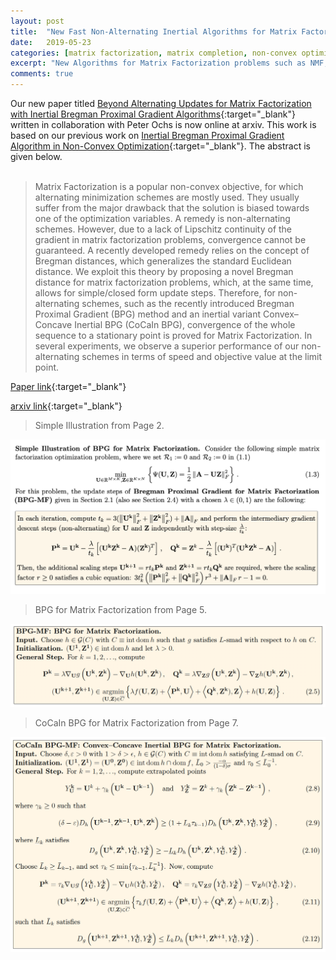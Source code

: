 ```yaml
---
layout: post
title:  "New Fast Non-Alternating Inertial Algorithms for Matrix Factorization"
date:   2019-05-23 
categories: [matrix factorization, matrix completion, non-convex optimization, Bregman distance, inertia,  machine learning, computer vision]
excerpt: "New Algorithms for Matrix Factorization problems such as NMF, Dictionary Learning, Sparse NMF and many others. Matrix Completion on MovieLens Dataset is also given."
comments: true
---
```

Our new paper titled [Beyond Alternating Updates for Matrix Factorization
with Inertial Bregman Proximal Gradient Algorithms](/show_pub5/){:target="_blank"} written  in collaboration with Peter Ochs is now online at arxiv. This work is based on our previous work on [Inertial Bregman Proximal Gradient Algorithm in Non-Convex Optimization](/articles/2019-04/Convex-Concave-Backtracking-for-Inertial-Bregman-Proximal-Gradient-Algorithms-in-Non-Convex-Optimization){:target="_blank"}. The abstract is given below.
<br><br>
>Matrix Factorization is a popular non-convex objective, for which alternating minimization schemes are mostly used. They usually suffer from the major drawback that the solution is biased towards one of the optimization variables. A remedy is non-alternating schemes. However, due to a lack of Lipschitz continuity of the gradient in matrix factorization problems, convergence cannot be guaranteed. A recently developed remedy relies on the concept of Bregman distances, which generalizes the standard Euclidean distance. We exploit this theory by proposing a novel Bregman distance for matrix factorization problems, which, at the same time, allows for simple/closed form update steps. Therefore, for non-alternating schemes, such as the recently introduced Bregman Proximal Gradient (BPG) method and an inertial variant Convex–Concave Inertial BPG (CoCaIn BPG), convergence of the whole sequence to a stationary point is proved for Matrix Factorization. In several experiments, we observe a superior performance of our non-alternating schemes in terms of speed and objective value at the limit point.

[Paper link](/show_pub5/){:target="_blank"} 

[arxiv link](https://arxiv.org/abs/1905.09050){:target="_blank"}

> Simple Illustration from Page 2.

![image](/simple_example.png)

> BPG for Matrix Factorization from Page 5.

![image](/bpg-mf.png)

> CoCaIn BPG for Matrix Factorization from Page 7.

![image](/cocain-bpg-mf.png)

